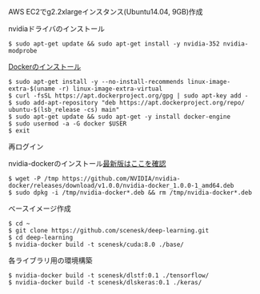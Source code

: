 AWS EC2でg2.2xlargeインスタンス(Ubuntu14.04, 9GB)作成

nvidiaドライバのインストール

```
$ sudo apt-get update && sudo apt-get install -y nvidia-352 nvidia-modprobe
```

[Dockerのインストール](https://docs.docker.com/engine/installation/linux/ubuntu/)

```
$ sudo apt-get install -y --no-install-recommends linux-image-extra-$(uname -r) linux-image-extra-virtual
$ curl -fsSL https://apt.dockerproject.org/gpg | sudo apt-key add -
$ sudo add-apt-repository "deb https://apt.dockerproject.org/repo/ ubuntu-$(lsb_release -cs) main"
$ sudo apt-get update && sudo apt-get -y install docker-engine
$ sudo usermod -a -G docker $USER
$ exit
```

再ログイン

nvidia-dockerのインストール[最新版はここを確認](https://github.com/NVIDIA/nvidia-docker/releases)

```
$ wget -P /tmp https://github.com/NVIDIA/nvidia-docker/releases/download/v1.0.0/nvidia-docker_1.0.0-1_amd64.deb
$ sudo dpkg -i /tmp/nvidia-docker*.deb && rm /tmp/nvidia-docker*.deb
```

ベースイメージ作成

```
$ cd ~
$ git clone https://github.com/scenesk/deep-learning.git
$ cd deep-learning
$ nvidia-docker build -t scenesk/cuda:8.0 ./base/
```

各ライブラリ用の環境構築

```
$ nvidia-docker build -t scenesk/dlstf:0.1 ./tensorflow/
$ nvidia-docker build -t scenesk/dlskeras:0.1 ./keras/
```
